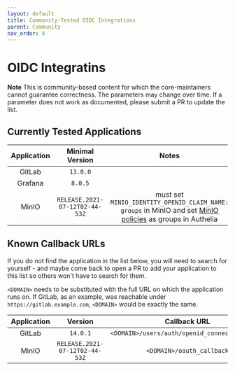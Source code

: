 ```yaml
---
layout: default
title: Community-Tested OIDC Integrations
parent: Community
nav_order: 4
---
```


# OIDC Integratins

**Note** This is community-based content for which the core-maintainers cannot guarantee correctness. The parameters may change over time. If a parameter does not work as documented, please submit a PR to update the list.

## Currently Tested Applications

| Application | Minimal Version                | Notes   |
| :---------: | :----------------------------: | :-----: |
| GitLab      | `13.0.0`                       | |
| Grafana     | `8.0.5`                        | |
| MinIO       | `RELEASE.2021-07-12T02-44-53Z` | must set `MINIO_IDENTITY_OPENID_CLAIM_NAME: groups` in MinIO and set [MinIO policies] as groups in Authelia |

[MinIO policies]: https://docs.min.io/minio/baremetal/security/minio-identity-management/policy-based-access-control.html#minio-policy

## Known Callback URLs

If you do not find the application in the list below, you will need to search for yourself - and maybe come back to open a PR to add your application to this list so others won't have to search for them.

`<DOMAIN>` needs to be substituted with the full URL on which the application runs on. If GitLab, as an example, was reachable under `https://gitlab.example.com`, `<DOMAIN>` would be exactly the same.

| Application | Version                        | Callback URL                                             |
| :---------: | :----------------------------: | :------------------------------------------------------: |
| GitLab      | `14.0.1`                       | `<DOMAIN>/users/auth/openid_connect/callback`            |
| MinIO       | `RELEASE.2021-07-12T02-44-53Z` | `<DOMAIN>/oauth_callback`                                |
